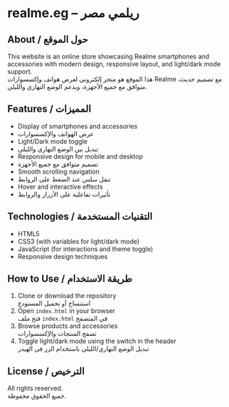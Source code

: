 # realme.eg – ريلمي مصر

## About / حول الموقع
This website is an online store showcasing Realme smartphones and accessories with modern design, responsive layout, and light/dark mode support.  
هذا الموقع هو متجر إلكتروني لعرض هواتف وإكسسوارات Realme مع تصميم حديث، متوافق مع جميع الأجهزة، ويدعم الوضع النهاري والليلي.

## Features / المميزات
- Display of smartphones and accessories  
- عرض الهواتف والإكسسوارات
- Light/Dark mode toggle  
- تبديل بين الوضع النهاري والليلي
- Responsive design for mobile and desktop  
- تصميم متوافق مع جميع الأجهزة
- Smooth scrolling navigation  
- تنقل سلس عند الضغط على الروابط
- Hover and interactive effects  
- تأثيرات تفاعلية على الأزرار والروابط

## Technologies / التقنيات المستخدمة
- HTML5  
- CSS3 (with variables for light/dark mode)  
- JavaScript (for interactions and theme toggle)  
- Responsive design techniques

## How to Use / طريقة الاستخدام
1. Clone or download the repository  
   استنساخ أو تحميل المستودع
2. Open `index.html` in your browser  
   فتح ملف `index.html` في المتصفح
3. Browse products and accessories  
   تصفح المنتجات والإكسسوارات
4. Toggle light/dark mode using the switch in the header  
   تبديل الوضع النهاري/الليلي باستخدام الزر في الهيدر

## License / الترخيص
All rights reserved.  
جميع الحقوق محفوظة.

